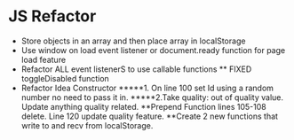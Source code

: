 # JS Refactor
* Store objects in an array and then place array  in localStorage
* Use window on load event listener or document.ready function for page load feature
* Refactor ALL event listenerS to use callable functions
** FIXED toggleDisabled function
* Refactor Idea Constructor
*****1. On line 100 set Id using a random number no need to pass it in.
*****2.Take quality: out of quality value. Update anything quality related.
**Prepend Function lines 105-108 delete. Line 120 update quality feature.
**Create 2 new functions that write to and recv from localStorage.
